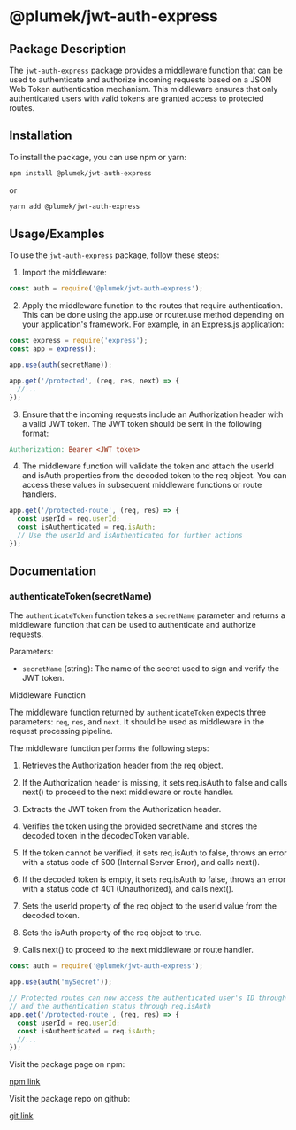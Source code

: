 # @plumek/jwt-auth-express

## Package Description
The `jwt-auth-express` package provides a middleware function that can be used to authenticate and authorize incoming requests based on a JSON Web Token authentication mechanism. This middleware ensures that only authenticated users with valid tokens are granted access to protected routes.


## Installation

To install the package, you can use npm or yarn:

```bash
npm install @plumek/jwt-auth-express
```

or

```bash
yarn add @plumek/jwt-auth-express
```

## Usage/Examples

To use the `jwt-auth-express` package, follow these steps:

1. Import the middleware:

```javascript
const auth = require('@plumek/jwt-auth-express');
```

2. Apply the middleware function to the routes that require authentication. This can be done using the app.use or router.use method depending on your application's framework. For example, in an Express.js application:

```javascript
const express = require('express');
const app = express();

app.use(auth(secretName));

app.get('/protected', (req, res, next) => {
  //...
});
```

3. Ensure that the incoming requests include an Authorization header with a valid JWT token. The JWT token should be sent in the following format:

```makefile
Authorization: Bearer <JWT token>
```

4. The middleware function will validate the token and attach the userId and isAuth properties from the decoded token to the req object. You can access these values in subsequent middleware functions or route handlers.

```javascript
app.get('/protected-route', (req, res) => {
  const userId = req.userId;
  const isAuthenticated = req.isAuth;
  // Use the userId and isAuthenticated for further actions
});
```

## Documentation

### authenticateToken(secretName)
The `authenticateToken` function takes a `secretName` parameter and returns a middleware function that can be used to authenticate and authorize requests.

Parameters: 

- `secretName` (string): The name of the secret used to sign and verify the JWT token.

Middleware Function

The middleware function returned by `authenticateToken` expects three parameters: `req`, `res`, and `next`. It should be used as middleware in the request processing pipeline.

The middleware function performs the following steps:

1. Retrieves the Authorization header from the req object.

2. If the Authorization header is missing, it sets req.isAuth to false and calls next() to proceed to the next middleware or route handler.

3. Extracts the JWT token from the Authorization header.

4. Verifies the token using the provided secretName and stores the decoded token in the decodedToken variable.

5. If the token cannot be verified, it sets req.isAuth to false, throws an error with a status code of 500 (Internal Server Error), and calls next().

6. If the decoded token is empty, it sets req.isAuth to false, throws an error with a status code of 401 (Unauthorized), and calls next().

7. Sets the userId property of the req object to the userId value from the decoded token.

8. Sets the isAuth property of the req object to true.

9. Calls next() to proceed to the next middleware or route handler.

```javascript
const auth = require('@plumek/jwt-auth-express');

app.use(auth('mySecret'));

// Protected routes can now access the authenticated user's ID through req.userId
// and the authentication status through req.isAuth
app.get('/protected-route', (req, res) => {
  const userId = req.userId;
  const isAuthenticated = req.isAuth;
  //...
});
```

Visit the package page on npm:

[npm link](https://www.npmjs.com/package/@plumek/jwt-auth-express?activeTab=readme)

Visit the package repo on github: 

[git link](https://github.com/SliskiPlumek/jwt-auth-express)
